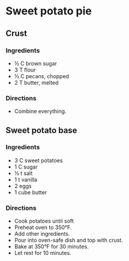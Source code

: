 # Sweet potato pie

## Crust
### Ingredients
- &frac12; C brown sugar
- 3 T flour
- &frac12; C pecans, chopped
- 2 T butter, melted

### Directions
- Combine everything.

## Sweet potato base
### Ingredients
- 3 C sweet potatoes
- 1 C sugar
- &frac12; t salt
- 1 t vanilla
- 2 eggs
- 1 cube butter

### Directions
- Cook potatoes until soft
- Preheat oven to 350&deg;F.
- Add other ingredients.
- Pour into oven-safe dish and top with crust.
- Bake at 350&deg;F for 30 minutes.
- Let rest for 10 minutes.
